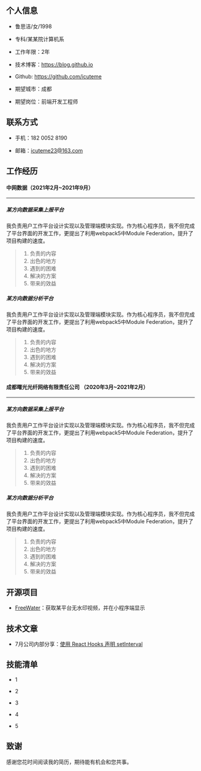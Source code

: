## 个人信息

- 鲁思洁/女/1998

- 专科/某某院计算机系
- 工作年限：2年
- 技术博客：https://blog.github.io
- Github: https://github.com/icuteme
- 期望城市：成都
- 期望岗位：前端开发工程师



## 联系方式

- 手机：182 0052 8190

- 邮箱：icuteme23@163.com



## 工作经历

#### 中网数据（2021年2月~2021年9月）

----

##### 某方向数据采集上报平台

我负责用户工作平台设计实现以及管理端模块实现。作为核心程序员，我不但完成了平台界面的开发工作，更提出了利用webpack5中Module Federation，提升了项目构建的速度。

>1. 负责的内容
>2. 出色的地方
>3. 遇到的困难
>4. 解决的方案
>5. 带来的效益

##### 某方向数据分析平台

我负责用户工作平台设计实现以及管理端模块实现。作为核心程序员，我不但完成了平台界面的开发工作，更提出了利用webpack5中Module Federation，提升了项目构建的速度。

>1. 负责的内容
>2. 出色的地方
>3. 遇到的困难
>4. 解决的方案
>5. 带来的效益

#### 成都曙光光纤网络有限责任公司 （2020年3月~2021年2月）

----

##### 某方向数据采集上报平台

我负责用户工作平台设计实现以及管理端模块实现。作为核心程序员，我不但完成了平台界面的开发工作，更提出了利用webpack5中Module Federation，提升了项目构建的速度。

>1. 负责的内容
>2. 出色的地方
>3. 遇到的困难
>4. 解决的方案
>5. 带来的效益

##### 某方向数据分析平台

我负责用户工作平台设计实现以及管理端模块实现。作为核心程序员，我不但完成了平台界面的开发工作，更提出了利用webpack5中Module Federation，提升了项目构建的速度。

>1. 负责的内容
>2. 出色的地方
>3. 遇到的困难
>4. 解决的方案
>5. 带来的效益



## 开源项目

- [FreeWater](https://github.com/shaodushu/FreeWater)：获取某平台无水印视频，并在小程序端显示



## 技术文章

- 7月公司内部分享：[使用 React Hooks 声明 setInterval](https://juejin.cn/post/6844904135590936590)



## 技能清单

- 1

- 2
- 3
- 4
- 5



## 致谢

感谢您花时间阅读我的简历，期待能有机会和您共事。